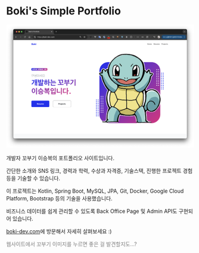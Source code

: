 # Boki's Simple Portfolio

![Main Page](imgs/boki-dev-index.png)

개발자 꼬부기 이승복의 포트폴리오 사이트입니다.

간단한 소개와 SNS 링크, 경력과 학력, 수상과 자격증, 기술스택, 진행한 프로젝트 경험 등을 기술할 수 있습니다.

이 프로젝트는 Kotlin, Spring Boot, MySQL, JPA, Git, Docker, Google Cloud Platform, Bootstrap 등의 기술을 사용했습니다.

비즈니스 데이터를 쉽게 관리할 수 있도록 Back Office Page 및 Admin API도 구현되어 있습니다.

[boki-dev.com](https://boki-dev.com/)에 방문해서 자세히 살펴보세요 :)

<font color="grey">웹사이트에서 꼬부기 이미지를 누르면 좋은 걸 발견할지도...?</font>

